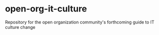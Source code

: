 # open-org-it-culture
Repository for the open organization community's forthcoming guide to IT culture change
